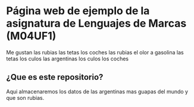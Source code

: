 # Página web de ejemplo de la asignatura de Lenguajes de Marcas (M04UF1)
Me gustan las rubias las tetas los coches las rubias el olor a gasolina las tetas los culos las argentinas los culos los coches

## ¿Que es este repositorio?

Aqui almacenaremos los datos de las argentinas mas guapas del mundo y que son rubias.